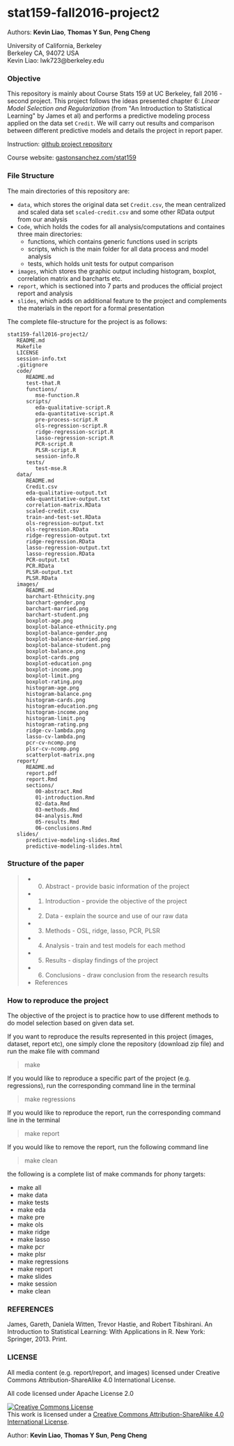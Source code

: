 # stat159-fall2016-project2

Authors: **Kevin Liao**, **Thomas Y Sun**, **Peng Cheng**
<div>
University of California, Berkeley </br>
Berkeley CA, 94072 USA </br>
Kevin Liao: lwk723@berkeley.edu </br>
</div>

### Objective 
This repository is mainly about Course Stats 159 at UC Berkeley, fall 2016 - second project. This project follows the ideas presented chapter 6: _Linear Model Selection and Regularization_ (from "An Introduction to Statistical Learning" by James et al) and performs a predictive modeling process applied on the data set `Credit`. We will carry out results and comparison between different predictive models and details the project in report paper. 

Instruction: [github project repository](https://github.com/ucb-stat159/stat159-fall-2016/tree/master/projects)

Course website: [gastonsanchez.com/stat159](http://gastonsanchez.com/stat159)

### File Structure

The main directories of this repository are:
* `data`, which stores the original data set `Credit.csv`, the mean centralized and scaled data set `scaled-credit.csv` and some other RData output from our analysis
* `Code`, which holds the codes for all analysis/computations and containes three main directories: 
   * functions, which contains generic functions used in scripts
   * scripts, which is the main folder for all data process and model analysis
   * tests, which holds unit tests for output comparison
* `images`, which stores the graphic output including histogram, boxplot, correlation matrix and barcharts etc.
* `report`, which is sectioned into 7 parts and produces the official project report and analysis
* `slides`, which adds on additional feature to the project and complements the materials in the report for a formal presentation

The complete file-structure for the project is as follows:

```
stat159-fall2016-project2/
   README.md
   Makefile
   LICENSE
   session-info.txt
   .gitignore
   code/
      README.md
      test-that.R
      functions/
         mse-function.R
      scripts/
         eda-qualitative-script.R
         eda-quantitative-script.R
         pre-process-script.R
         ols-regression-script.R
         ridge-regression-script.R
         lasso-regression-script.R
         PCR-script.R
         PLSR-script.R
         session-info.R
      tests/
         test-mse.R
   data/
      README.md
      Credit.csv
      eda-qualitative-output.txt
      eda-quantitative-output.txt
      correlation-matrix.RData
      scaled-credit.csv
      train-and-test-set.RData
      ols-regression-output.txt
      ols-regression.RData
      ridge-regression-output.txt
      ridge-regression.RData
      lasso-regression-output.txt
      lasso-regression.RData
      PCR-output.txt
      PCR.RData
      PLSR-output.txt
      PLSR.RData
   images/
      README.md
      barchart-Ethnicity.png
      barchart-gender.png
      barchart-married.png
      barchart-student.png
      boxplot-age.png
      boxplot-balance-ethnicity.png
      boxplot-balance-gender.png
      boxplot-balance-married.png
      boxplot-balance-student.png
      boxplot-balance.png
      boxplot-cards.png
      boxplot-education.png
      boxplot-income.png
      boxplot-limit.png
      boxplot-rating.png
      histogram-age.png
      histogram-balance.png
      histogram-cards.png
      histogram-education.png
      histogram-income.png
      histogram-limit.png
      histogram-rating.png
      ridge-cv-lambda.png
      lasso-cv-lambda.png
      pcr-cv-ncomp.png
      plsr-cv-ncomp.png
      scatterplot-matrix.png
   report/
      README.md
      report.pdf
      report.Rmd
      sections/
         00-abstract.Rmd
         01-introduction.Rmd
         02-data.Rmd
         03-methods.Rmd
         04-analysis.Rmd
         05-results.Rmd
         06-conclusions.Rmd
   slides/
      predictive-modeling-slides.Rmd
      predictive-modeling-slides.html
```

### Structure of the paper

> * 0. Abstract - provide basic information of the project
> * 1. Introduction - provide the objective of the project
> * 2. Data - explain the source and use of our raw data
> * 3. Methods - OSL, ridge, lasso, PCR, PLSR
> * 4. Analysis - train and test models for each method
> * 5. Results - display findings of the project
> * 6. Conclusions - draw conclusion from the research results
> * References

### How to reproduce the project
The objective of the project is to practice how to use different methods to do model selection based on given data set. 

If you want to reproduce the results represented in this project (images, dataset, report etc), one simply clone the repository (download zip file) and run the make file with command
> make

If you would like to reproduce a specific part of the project (e.g. regressions), run the corresponding command line in the terminal
> make regressions

If you would like to reproduce the report, run the corresponding command line in the terminal
> make report

If you would like to remove the report, run the following command line
> make clean

the following is a complete list of make commands for phony targets:
* make all 
* make data 
* make tests 
* make eda 
* make pre 
* make ols 
* make ridge 
* make lasso 
* make pcr 
* make plsr 
* make regressions 
* make report 
* make slides 
* make session 
* make clean

### REFERENCES
James, Gareth, Daniela Witten, Trevor Hastie, and Robert Tibshirani. An Introduction to Statistical Learning: With Applications in R. New York: Springer, 2013. Print.

### LICENSE

All media content (e.g. report/report, and images) licensed under Creative Commons Attribution-ShareAlike 4.0 International License.

All code licensed under Apache License 2.0

<a rel="license" href="http://creativecommons.org/licenses/by-sa/4.0/"><img alt="Creative Commons License" style="border-width:0" src="https://i.creativecommons.org/l/by-sa/4.0/88x31.png" /></a><br />This work is licensed under a <a rel="license" href="http://creativecommons.org/licenses/by-sa/4.0/">Creative Commons Attribution-ShareAlike 4.0 International License</a>.

Author: **Kevin Liao**, **Thomas Y Sun**, **Peng Cheng**

